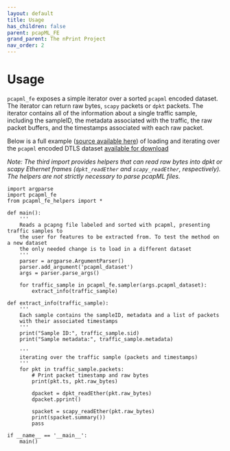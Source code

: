 ```yaml
---
layout: default
title: Usage
has_children: false
parent: pcapML_FE
grand_parent: The nPrint Project
nav_order: 2
---
```



# Usage

`pcapml_fe` exposes a simple iterator over a sorted `pcapml` encoded dataset. The iterator can return raw bytes, `scapy` packets or `dpkt` packets. The iterator contains all of the information about a single traffic sample, including the sampleID, the metadata associated with the traffic, the raw packet buffers, and the timestamps associated with each raw packet. 

Below is a full example ([source available here](https://github.com/nprint/pcapml_fe/blob/main/example.py)) of loading and iterating over the `pcapml` encoded DTLS dataset [available for download](https://nprint.github.io/datasets.html)

*Note: The third import provides helpers that can read raw bytes into dpkt or
scapy Ethernet frames (`dpkt_readEther` and `scapy_readEther`, respectively).
The helpers are not strictly necessary to parse pcapML files.*
```
import argparse
import pcapml_fe
from pcapml_fe_helpers import *

def main():
    '''
    Reads a pcapng file labeled and sorted with pcapml, presenting traffic samples to 
    the user for features to be extracted from. To test the method on a new dataset
    the only needed change is to load in a different dataset
    '''
    parser = argparse.ArgumentParser()
    parser.add_argument('pcapml_dataset')
    args = parser.parse_args()
    
    for traffic_sample in pcapml_fe.sampler(args.pcapml_dataset):
        extract_info(traffic_sample)

def extract_info(traffic_sample):
    '''
    Each sample contains the sampleID, metadata and a list of packets 
    with their associated timestamps
    '''
    print("Sample ID:", traffic_sample.sid)
    print("Sample metadata:", traffic_sample.metadata)
 
    '''
    iterating over the traffic sample (packets and timestamps)
    '''
    for pkt in traffic_sample.packets:
        # Print packet timestamp and raw bytes
        print(pkt.ts, pkt.raw_bytes)

        dpacket = dpkt_readEther(pkt.raw_bytes)
        dpacket.pprint()

        spacket = scapy_readEther(pkt.raw_bytes)
        print(spacket.summary())
        pass

if __name__ == '__main__':
    main()
```
